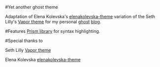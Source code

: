 #Yet another ghost theme

Adaptation of Elena Kolevska's [elenakolevska-theme](https://github.com/elena-kolevska/elenakolevska-theme) variation of the Seth Lilly's [Vapor theme](https://github.com/sethlilly/Vapor) for my personal [ghost](http://ghost.org) [blog](http://blog.joanboixados.com).

#Features
[Prism library](http://prismjs.com/) for syntax highlighting.

#Special thanks to

Seth Lilly 
[Vapor theme](https://github.com/sethlilly/Vapor)

Elena Kolevska
[elenakolevska-theme](https://github.com/elena-kolevska/elenakolevska-theme)
